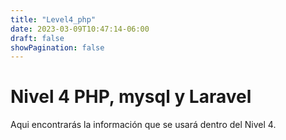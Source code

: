 ```yaml
---
title: "Level4_php"
date: 2023-03-09T10:47:14-06:00
draft: false
showPagination: false
---
```


# Nivel 4 PHP, mysql y Laravel

Aqui encontrarás la información que se usará dentro del Nivel 4.